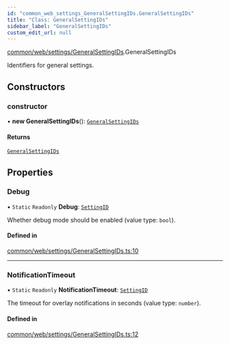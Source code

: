 ```yaml
---
id: "common_web_settings_GeneralSettingIDs.GeneralSettingIDs"
title: "Class: GeneralSettingIDs"
sidebar_label: "GeneralSettingIDs"
custom_edit_url: null
---
```


[common/web/settings/GeneralSettingIDs](../modules/common_web_settings_GeneralSettingIDs.md).GeneralSettingIDs

Identifiers for general settings.

## Constructors

### constructor

• **new GeneralSettingIDs**(): [`GeneralSettingIDs`](common_web_settings_GeneralSettingIDs.GeneralSettingIDs.md)

#### Returns

[`GeneralSettingIDs`](common_web_settings_GeneralSettingIDs.GeneralSettingIDs.md)

## Properties

### Debug

▪ `Static` `Readonly` **Debug**: [`SettingID`](common_web_utils_config_SettingID.SettingID.md)

Whether debug mode should be enabled (value type: ``bool``).

#### Defined in

[common/web/settings/GeneralSettingIDs.ts:10](https://github.com/Soroush9978/rds-ng/blob/5673246/src/common/web/settings/GeneralSettingIDs.ts#L10)

___

### NotificationTimeout

▪ `Static` `Readonly` **NotificationTimeout**: [`SettingID`](common_web_utils_config_SettingID.SettingID.md)

The timeout for overlay notifications in seconds (value type: ``number``).

#### Defined in

[common/web/settings/GeneralSettingIDs.ts:12](https://github.com/Soroush9978/rds-ng/blob/5673246/src/common/web/settings/GeneralSettingIDs.ts#L12)
